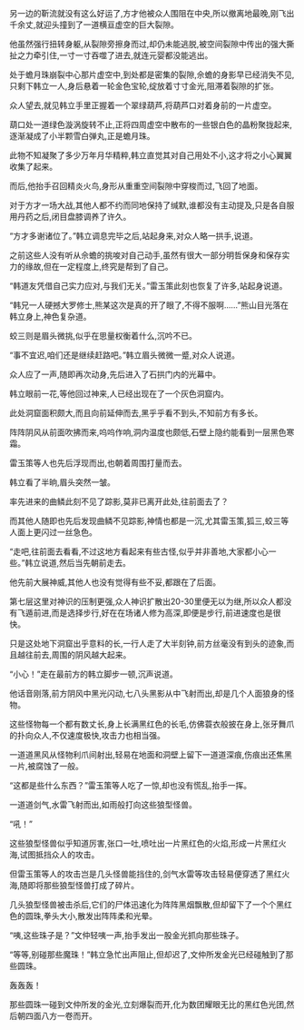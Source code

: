
另一边的靳流就没有这么好运了,方才他被众人围阻在中央,所以撤离地最晚,刚飞出千余丈,就迎头撞到了一道横亘虚空的巨大裂隙。

他虽然强行扭转身躯,从裂隙旁擦身而过,却仍未能逃脱,被空间裂隙中传出的强大撕扯之力牵引住,一寸一寸吞噬了进去,就连元婴都没能逃出。

处于蟾月珠崩裂中心那片虚空中,到处都是密集的裂隙,佘蟾的身影早已经消失不见,只剩下韩立一人,身后悬着一轮金色宝轮,绽放着寸寸金光,阻滞着裂隙的扩张。

众人望去,就见韩立手里正握着一个翠绿葫芦,将葫芦口对着身前的一片虚空。

葫口处一道绿色漩涡旋转不止,正将四周虚空中散布的一些银白色的晶粉聚拢起来,逐渐凝成了小半颗雪白弹丸,正是蟾月珠。

此物不知凝聚了多少万年月华精粹,韩立直觉其对自己用处不小,这才将之小心翼翼收集了起来。

而后,他抬手召回精炎火鸟,身形从重重空间裂隙中穿梭而过,飞回了地面。

对于方才一场大战,其他人都不约而同地保持了缄默,谁都没有主动提及,只是各自服用丹药之后,闭目盘膝调养了许久。

“方才多谢诸位了。”韩立调息完毕之后,站起身来,对众人略一拱手,说道。

之前这些人没有听从佘蟾的挑唆对自己动手,虽然有很大一部分明哲保身和保存实力的缘故,但在一定程度上,终究是帮到了自己。

“韩道友凭借自己实力应对,与我们无关。”雷玉策此刻也恢复了许多,站起身说道。

“韩兄一人硬撼大罗修士,熊某这次是真的开了眼了,不得不服啊……”熊山目光落在韩立身上,神色复杂道。

蛟三则是眉头微挑,似乎在思量权衡着什么,沉吟不已。

“事不宜迟,咱们还是继续赶路吧。”韩立眉头微微一蹙,对众人说道。

众人应了一声,随即再次动身,先后进入了石拱门内的光幕中。

韩立眼前一花,等他回过神来,人已经出现在了一个灰色洞窟内。

此处洞窟面积颇大,而且向前延伸而去,黑乎乎看不到头,不知前方有多长。

阵阵阴风从前面吹拂而来,呜呜作响,洞内温度也颇低,石壁上隐约能看到一层黑色寒霜。

雷玉策等人也先后浮现而出,也朝着周围打量而去。

韩立看了半晌,眉头突然一皱。

率先进来的曲鳞此刻不见了踪影,莫非已离开此处,往前面去了？

而其他人随即也先后发现曲鳞不见踪影,神情也都是一沉,尤其雷玉策,狐三,蛟三等人面上更闪过一丝急色。

“走吧,往前面去看看,不过这地方看起来有些古怪,似乎并非善地,大家都小心一些。”韩立说道,然后当先朝前走去。

他先前大展神威,其他人也没有觉得有些不妥,都跟在了后面。

第七层这里对神识的压制更强,众人神识扩散出20-30里便无以为继,所以众人都没有飞遁前进,而是选择步行,好在在场诸人修为高深,即便是步行,前进速度也是很快。

只是这处地下洞窟出乎意料的长,一行人走了大半刻钟,前方丝毫没有到头的迹象,而且越往前去,周围的阴风越大起来。

“小心！”走在最前方的韩立脚步一顿,沉声说道。

他话音刚落,前方阴风中黑光闪动,七八头黑影从中飞射而出,却是几个人面狼身的怪物。

这些怪物每一个都有数丈长,身上长满黑红色的长毛,仿佛蓑衣般披在身上,张牙舞爪的扑向众人,不仅速度极快,攻击力也相当强。

一道道黑风从怪物利爪间射出,轻易在地面和洞壁上留下一道道深痕,伤痕出还焦黑一片,被腐蚀了一般。

“这都是些什么东西？”雷玉策等人吃了一惊,却也没有慌乱,抬手一挥。

一道道剑气,水雷飞射而出,如雨般打向这些狼型怪兽。

“吼！”

这些狼型怪兽似乎知道厉害,张口一吐,喷吐出一片黑红色的火焰,形成一片黑红火海,试图抵挡众人的攻击。

但雷玉策等人的攻击岂是几头怪兽能挡住的,剑气水雷等攻击轻易便穿透了黑红火海,随即将那些狼型怪兽打成了碎片。

几头狼型怪兽被击杀后,它们的尸体迅速化为阵阵黑烟飘散,但却留下了一个个黑红色的圆珠,拳头大小,散发出阵阵柔和光晕。

“咦,这些珠子是？”文仲轻咦一声,抬手发出一股金光抓向那些珠子。

“等等,别碰那些魔珠！”韩立急忙出声阻止,但却迟了,文仲所发金光已经碰触到了那些圆珠。

轰轰轰！

那些圆珠一碰到文仲所发的金光,立刻爆裂而开,化为数团耀眼无比的黑红色光团,然后朝四面八方一卷而开。